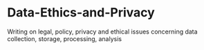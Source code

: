 # Data-Ethics-and-Privacy
Writing on legal, policy, privacy and ethical issues concerning data collection, storage, processing, analysis

